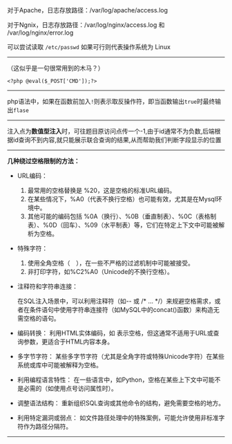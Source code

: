 对于Apache，日志存放路径：/var/log/apache/access.log

对于Ngnix，日志存放路径：/var/log/nginx/access.log 和 /var/log/nginx/error.log

可以尝试读取 `/etc/passwd` 如果可行则代表操作系统为 Linux

---

（这似乎是一句很常用到的木马？）

`<?php @eval($_POST['CMD']);?> `

---

php语法中，如果在函数前加入`!`则表示取反操作符，即当函数输出`true`时最终输出`flase`

---

注入点为**数值型注入**时，可往题目原访问点传一个-1,由于id通常不为负数,后端根据id查询不到内容,就只能展示联合查询的结果,从而帮助我们判断字段显示的位置

---

**几种绕过空格限制的方法：**

+ URL编码：

	1. 最常用的空格替换是 %20，这是空格的标准URL编码。
	2. 在某些情况下，%A0（代表不换行空格）也可能有效，尤其是在Mysql环境中。
	3. 其他可能的编码包括 %0A（换行）、%0B（垂直制表）、%0C（表格制表）、%0D（回车）、%09（水平制表）等，它们在特定上下文中可能被解析为空格。

+ 特殊字符：

	1. 使用全角空格（　），在一些不严格的过滤机制中可能被接受。
	2. 非打印字符，如%C2%A0（Unicode的不换行空格）。

+ 注释符和字符串连接：

	在SQL注入场景中，可以利用注释符（如-- 或 /* ... */）来规避空格需求，或者在条件语句中使用字符串连接符（如MySQL中的concat()函数）来构造无需空格的语句。

+ 编码转换：
	利用HTML实体编码，如 &#32; 表示空格，但这通常不适用于URL或查询参数，更适合于HTML内容本身。

+ 多字节字符：
	某些多字节字符（尤其是全角字符或特殊Unicode字符）在某些系统或库中可能被解释为空格。

+ 利用编程语言特性：
	在一些语言中，如Python，空格在某些上下文中可能不是必需的（如使用点号访问属性时）。

+ 调整语法结构：
	重新组织SQL查询或其他命令的结构，避免需要空格的地方。

+ 利用特定漏洞或弱点：
	如文件路径处理中的特殊案例，可能允许使用非标准字符作为路径分隔符。

---





